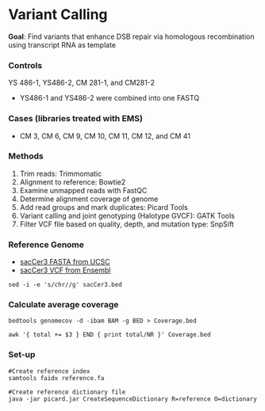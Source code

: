 # Variant Calling

**Goal**: Find variants that enhance DSB repair via homologous recombination using transcript RNA as template

### Controls
YS 486-1, YS486-2, CM 281-1, and CM281-2
* YS486-1 and YS486-2 were combined into one FASTQ

### Cases (libraries treated with EMS)
* CM 3, CM 6, CM 9, CM 10, CM 11, CM 12, and CM 41

### Methods
1. Trim reads: Trimmomatic
2. Alignment to reference: Bowtie2
3. Examine unmapped reads with FastQC
4. Determine alignment coverage of genome
5. Add read groups and mark duplicates: Picard Tools
6. Variant calling and joint genotyping (Halotype GVCF): GATK Tools
7. Filter VCF file based on quality, depth, and mutation type: SnpSift

### Reference Genome
* [sacCer3 FASTA from UCSC](http://hgdownload.soe.ucsc.edu/goldenPath/sacCer3/bigZips/)
* [sacCer3 VCF from Ensembl](https://www.ensembl.org/info/data/ftp/index.html)

```
sed -i -e 's/chr//g' sacCer3.bed
```

### Calculate average coverage
```
bedtools genomecov -d -ibam BAM -g BED > Coverage.bed
```
```
awk '{ total += $3 } END { print total/NR }' Coverage.bed
```

### Set-up
```
#Create reference index
samtools faidx reference.fa
```
```
#Create reference dictionary file
java -jar picard.jar CreateSequenceDictionary R=reference O=dictionary
```
